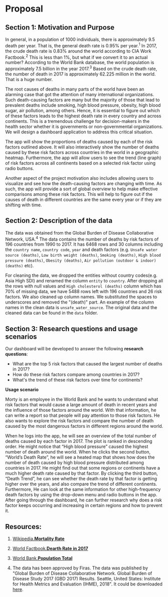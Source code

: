 # Proposal

## Section 1: Motivation and Purpose

In general, in a population of 1000 individuals, there is approximately 9.5 death per year. That is, the general death rate is 0.95% per year.<sup>1</sup> In 2017, the crude death rate is 0.83% around the world according to CIA Work Factbook.<sup>2</sup>  This is less than 1%, but what if we convert it to an actual number? According to the World Bank database, the world population is approximately 7.5 billion in the year 2017.<sup>3</sup> Based on the crude death rate, the number of death in 2017 is approximately 62.225 million in the world. That is a huge number.

The root causes of deaths in many parts of the world have been an alarming case that got the attention of many international organizations. Such death-causing factors are many but the majority of those that lead to prevalent deaths include smoking, high blood pressure, obesity, high blood sugar, air pollution, among others. Hence, it is essential to figure out which of these factors leads to the highest death rate in every country and across continents. This is a tremendous challenge for decision-makers in the health sector whether it is governments or non-governmental organizations. We will design a dashboard application to address this critical situation.

The app will show the proportions of deaths caused by each of the risk factors outlined above. It will also interactively show the number of deaths caused by these risk factors across countries in the world in a geographic heatmap. Furthermore, the app will allow users to see the trend (line graph) of risk factors across all continents based on a selected risk factor using radio buttons.

Another aspect of the project motivation also includes allowing users to visualize and see how the death-causing factors are changing with time. As such, the app will provide a sort of global overview to help make effective comparisons among these risk factors. This will help to figure out if the causes of death in different countries are the same every year or if they are shifting with time.

## Section 2: Description of the data
The data was obtained from the Global Burden of Disease Collaborative Network, USA.<sup>4</sup> The data contains the number of deaths by risk factors of 196 countries from 1990 to 2017. It has 6468 rows and 30 columns including the `country name`, `country code`, `year` and death factors (e.g. `Unsafe water source (deaths)`, `Low birth weight (deaths)`, `Smoking (deaths)`, `High blood pressure (deaths)`, `Obesity (deaths)`, `Air pollution (outdoor & indoor) (deaths)` etc). 

For cleaning the data, we dropped the entities without country codes(e.g. Asia High SDI) and renamed the column `entity` to `country`. After dropping all the rows with null values and `High cholesterol (deaths)` column which has 70% of missing data, we have 5488 rows left with 196 countries and 26 risk factors. We also cleaned up column names. We substituted the spaces to underscores and removed the "(death)" part. An example of the column names in the clean data is `unsafe_water_source`. The original data and the cleaned data can be found in the `data` folder.

## Section 3: Research questions and usage scenarios

Our dashboard will be developed to answer the following **research questions**:

- What are the top 5 risk factors that caused the largest number of deaths in 2017?
- How do these risk factors compare among countries in 2017?
- What's the trend of these risk factors over time for continents?
 
**Usage scenario**
 
Morty is an employee in the World Bank and he wants to understand what risk factors that would cause a large amount of death in recent years and the influence of those factors around the world. With that information, he can write a report so that people will pay attention to those risk factors. He also wants to explore the risk factors and compare the number of death caused by the most dangerous factors in different regions around the world.
 
When he logs into the app, he will see an overview of the total number of deaths caused by each factor in 2017. The plot is ranked in descending order. He might notice that “High blood pressure” caused the highest number of death around the world. When he clicks the second button, “World’s Death Rate”, he will see a heated map that shows how does the number of death caused by high blood pressure distributed among countries in 2017. He might find out that some regions or continents have a much higher death rate caused by that factor. By clicking the third button, “Death Trend”, he can see whether the death rate by that factor is getting higher over the years, and also compare the trend of different continents. Furthermore, He can look at the same information for other high-frequency death factors by using the drop-down menu and radio buttons in the app. After going through the dashboard, he can further research why does a risk factor keeps occurring and increasing in certain regions and how to prevent it. 

## Resources:

1. [Wikipedia.**Mortality Rate**](https://en.wikipedia.org/wiki/Mortality_rate)

2. [World Factbook.**Dearth Rate in 2017**](https://www.cia.gov/library/publications/the-world-factbook/rankorder/2066rank.html)

3. [World Bank.**Population Total**](https://data.worldbank.org/indicator/sp.pop.totl)

4. The data has been approved by Firas. The data was published by "Global Burden of Disease Collaborative Network. Global Burden of Disease Study 2017 (GBD 2017) Results. Seattle, United States: Institute for Health Metrics and Evaluation (IHME), 2018". It could be downloaded [here](https://ourworldindata.org/air-pollution).
